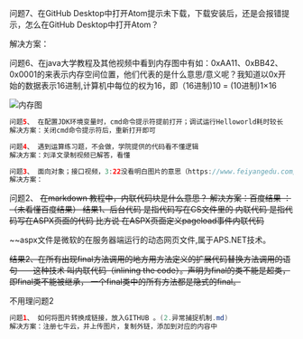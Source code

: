问题7、在GitHub Desktop中打开Atom提示未下载，下载安装后，还是会报错提示，怎么在GitHub Desktop中打开Atom？

解决方案：

问题6、在java大学教程及其他视频中看到内存图中有如：0xAA11、0xBB42、0x0001的来表示内存空间位置，他们代表的是什么意思/意义呢？我知道以0x开始的数据表示16进制,计算机中每位的权为16，即（16进制)10 = (10进制)1×16

![内存图](http://p8eerbuco.bkt.clouddn.com/%E5%BE%AE%E4%BF%A1%E6%88%AA%E5%9B%BE_20180508190642.png)

```java
问题5、 在配置JDK环境变量时，cmd命令提示符提前打开；调试运行Helloworld耗时较长
解决方案：关闭cmd命令提示符后，重新打开即可

问题4、 遇到运算练习题，不会做，学院提供的代码看不懂逻辑
解决方案：刘泽文录制视频已解答，看懂

问题3、 面向对象；接口视频，3:22没看明白图片的意思（https://www.feiyangedu.com/section/1aq3t52jr0ag0830001m）
解决方案：
```
问题2、 ~~在markdown 教程中，内联代码块是什么意思？
解决方案：百度结果 ：（未看懂百度结果）
结果1、后台代码 是指代码写在CS文件里的
内联代码 是指代码写在ASPX页面的代码
比方说 在ASPX页面定义pageload事件内联代码~~
  <script   language="C#"   runat="server">   
    void   Page_Load(object   sender,   EventArgs   e)   
    {   
        //要执行的代码   
    }   
  </script>

~~aspx文件是微软的在服务器端运行的动态网页文件,属于APS.NET技术。

~~结果2、在所有出现final方法调用的地方用方法定义的扩展代码替换方法调用的语句——这种技术
叫内联代码（inlining the code）。声明为final的类不能是超类，即final类不能被继承，
一个final类中的所有方法都是隐式的final。~~

不用理问题2

```java
问题1、 如何将图片转换成链接，放入GITHUB 。(2.异常捕捉机制.md)
解决方案：注册七牛云，并上传图片，复制外链，添加到对应的内容中

```
